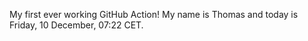 My first ever working GitHub Action!
My name is Thomas and today is Friday, 10 December, 07:22 CET. 
